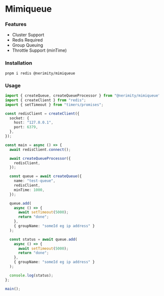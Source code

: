# Mimiqueue

### Features

- Cluster Support
- Redis Required
- Group Queuing
- Throttle Support (minTime)

### Installation

```
pnpm i redis @nerimity/mimiqueue
```

### Usage

```ts
import { createQueue, createQueueProcessor } from "@nerimity/mimiqueue";
import { createClient } from "redis";
import { setTimeout } from "timers/promises";

const redisClient = createClient({
  socket: {
    host: "127.0.0.1",
    port: 6379,
  },
});

const main = async () => {
  await redisClient.connect();

  await createQueueProcessor({
    redisClient,
  });

  const queue = await createQueue({
    name: "test-queue",
    redisClient,
    minTime: 1000,
  });

  queue.add(
    async () => {
      await setTimeout(5000);
      return "done";
    },
    { groupName: "someId eg ip address" }
  );

  const status = await queue.add(
    async () => {
      await setTimeout(5000);
      return "done";
    },
    { groupName: "someId eg ip address" }
  );

  console.log(status);
};

main();
```

